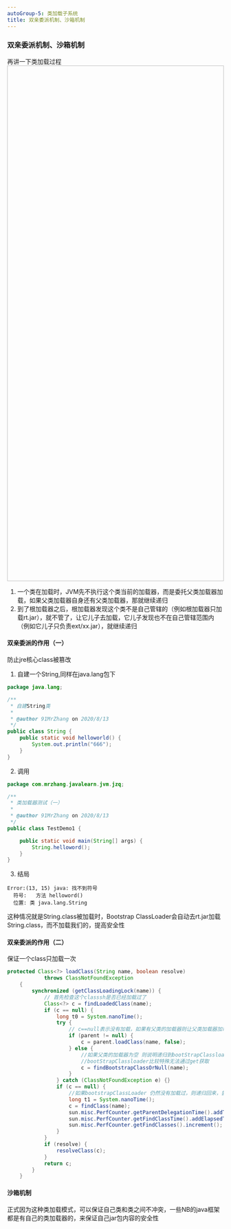 ```yaml
---
autoGroup-5: 类加载子系统
title: 双亲委派机制、沙箱机制
---
```

### 双亲委派机制、沙箱机制
再讲一下类加载过程
<img :src="$withBase('/assets/img/jvm/jvm-5-1-2.png')"  width="700" height="1200">

1. 一个类在加载时，JVM先不执行这个类当前的加载器，而是委托父类加载器加载，如果父类加载器自身还有父类加载器，那就继续递归
2. 到了根加载器之后，根加载器发现这个类不是自己管辖的（例如根加载器只加载rt.jar），就不管了，让它儿子去加载，它儿子发现也不在自己管辖范围内（例如它儿子只负责ext/xx.jar），就继续递归

#### 双亲委派的作用（一）
防止jre核心class被篡改

1. 自建一个String,同样在java.lang包下
``` java
package java.lang;

/**
 * 自建String类
 *
 * @author 91MrZhang on 2020/8/13
 */
public class String {
    public static void helloworld() {
        System.out.println("666");
    }
}

```
2. 调用
``` java
package com.mrzhang.javalearn.jvm.jzq;

/**
 * 类加载器测试（一）
 *
 * @author 91MrZhang on 2020/8/13
 */
public class TestDemo1 {

    public static void main(String[] args) {
        String.helloword();
    }
}

```
3. 结局
``` text
Error:(13, 15) java: 找不到符号
  符号:   方法 helloword()
  位置: 类 java.lang.String
```

这种情况就是String.class被加载时，Bootstrap ClassLoader会自动去rt.jar加载String.class，而不加载我们的，提高安全性

#### 双亲委派的作用（二）
保证一个class只加载一次
``` java
protected Class<?> loadClass(String name, boolean resolve)
            throws ClassNotFoundException
    {
        synchronized (getClassLoadingLock(name)) {
            // 首先检查这个classsh是否已经加载过了
            Class<?> c = findLoadedClass(name);
            if (c == null) {
                long t0 = System.nanoTime();
                try {
                    // c==null表示没有加载，如果有父类的加载器则让父类加载器加载
                    if (parent != null) {
                        c = parent.loadClass(name, false);
                    } else {
                        //如果父类的加载器为空 则说明递归到bootStrapClassloader了
                        //bootStrapClassloader比较特殊无法通过get获取
                        c = findBootstrapClassOrNull(name);
                    }
                } catch (ClassNotFoundException e) {}
                if (c == null) {
                    //如果bootstrapClassLoader 仍然没有加载过，则递归回来，尝试自己去加载class
                    long t1 = System.nanoTime();
                    c = findClass(name);
                    sun.misc.PerfCounter.getParentDelegationTime().addTime(t1 - t0);
                    sun.misc.PerfCounter.getFindClassTime().addElapsedTimeFrom(t1);
                    sun.misc.PerfCounter.getFindClasses().increment();
                }
            }
            if (resolve) {
                resolveClass(c);
            }
            return c;
        }
    }
```

#### 沙箱机制
正式因为这种类加载模式，可以保证自己类和类之间不冲突，一些NB的java框架都是有自己的类加载器的，来保证自己jar包内容的安全性